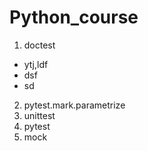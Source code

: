 # Python_course
1. doctest
  - ytj,ldf
  - dsf
  - sd
2. pytest.mark.parametrize
3. unittest
4. pytest
5. mock

